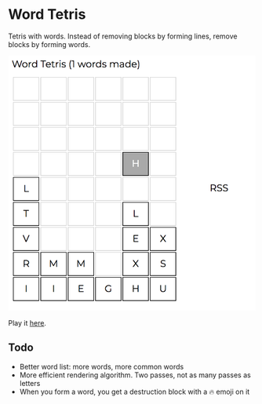 # Word Tetris 

Tetris with words. Instead of removing blocks by forming lines, remove blocks by forming words.

![screenshot](screenshots/tetris.png)

Play it [here](https://sgoedecke.github.io/word-tetris/index.html).

## Todo

* Better word list: more words, more common words
* More efficient rendering algorithm. Two passes, not as many passes as letters
* When you form a word, you get a destruction block with a :fire: emoji on it
